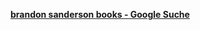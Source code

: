 [**brandon sanderson books - Google Suche**](https://www.google.de/search?client=safari&hl=de-de&sxsrf=ALeKk01ZnUSwy24bPrAqxx4_rAvW7qC8rA%3A1600883371439&ei=q4prX76lGoi1sAfQ5o-YBg&q=brandon+sanderson+books&oq=brandan+sander+books&gs_lcp=ChNtb2JpbGUtZ3dzLXdpei1zZXJwEAEYADIGCAAQChATMgcIIRAKEKABOgcILhANEJMCOgQIABANOgQILhANOgQIABATOgoIABANEAoQHhATOggIABAWEAoQHlCOali9eGCygQFoAHAAeACAAbkDiAGgCpIBBzAuNi40LTGYAQCgAQHAAQE&sclient=mobile-gws-wiz-serp)